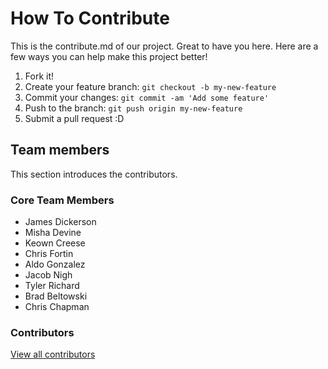 # How To Contribute

This is the contribute.md of our project. Great to have you here. Here are a few ways you can help make this project better!

1. Fork it!
2. Create your feature branch: `git checkout -b my-new-feature`
3. Commit your changes: `git commit -am 'Add some feature'`
4. Push to the branch: `git push origin my-new-feature`
5. Submit a pull request :D

## Team members

This section introduces the contributors.

### Core Team Members

* James Dickerson
* Misha Devine
* Keown Creese
* Chris Fortin
* Aldo Gonzalez
* Jacob Nigh
* Tyler Richard
* Brad Beltowski
* Chris Chapman

### Contributors

[View all contributors](https://github.com/reactivepixel/Gravity/graphs/contributors)
